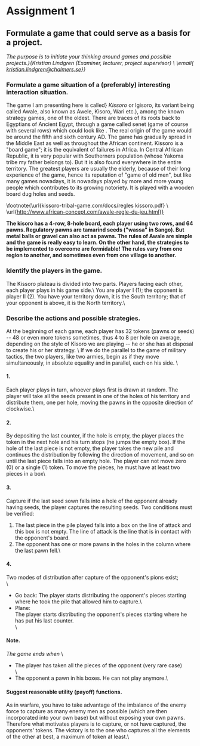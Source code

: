 # Assignment 1
## Formulate a game that could serve as a basis for a project.


<i>The purpose is to initiate your thinking around games and possible projects.}{Kristian Lindgren (Examiner, lecturer, project supervisor)  \ \email{
kristian.lindgren@chalmers.se}}</i>


### Formulate a game situation of a (preferably) interesting interaction situation.

The game I am presenting here is called} <i>Kissoro</i> or Igisoro, its variant being called Awale, also known as Awele, Kisoro, Wari etc.), among the known strategy games, one of the oldest. There are traces of its roots back to Egyptians of Ancient Egypt, through a game called senet (game of course with several rows) which could look like . The real origin of the game would be around the fifth and sixth century AD. The game has gradually spread in the Middle East as well as throughout the African continent.
Kissoro is a "board game"; it is the equivalent of failures in Africa. In Central African Republic, it is very popular with Southerners population (whose Yakoma tribe my father belongs to). But it is also found everywhere in the entire territory.
The greatest players are usually the elderly, because of their long experience of the game, hence its reputation of "game of old men", but like many games nowadays, it is nowadays played by more and more young people which contributes to its growing notoriety.
It is played with a wooden board dug holes and seeds.

\footnote{\url{kissoro-tribal-game.com/docs/regles kissoro.pdf}  \ \url{http://www.african-concept.com/awale-regle-du-jeu.html}}


<b>The kisoro has a 4-row, 8-hole board, each player using two rows, and 64 pawns. Regulatory pawns are tamarind seeds ("wassa" in Sango). But metal balls or gravel can also act as pawns.
The rules of Awale are simple and the game is really easy to learn. On the other hand, the strategies to be implemented to overcome are formidable! The rules vary from one region to another, and sometimes even from one village to another.</b>


### Identify the players in the game.

The Kissoro plateau is divided into two parts. Players facing each other, each player plays in his game side.\\ You are player I (1); the opponent is player II (2). You have your territory down, it is the South territory; that of your opponent is above, it is the North territory.\


### Describe the actions and possible strategies.


At the beginning of each game, each player has 32 tokens (pawns or seeds) -- 48 or even more tokens sometimes, thus 4 to 8 per hole on average, depending on the style of Kisoro we are playing --  he or she has at  disposal to create his or her strategy. \ If we do the parallel to the game of military tactics, the two players, like two armies, begin as if they move simultaneously, in absolute equality and in parallel, each on his side. \

#### 1.

Each player plays in turn, whoever plays first is drawn at random. The player will take all the seeds present in one of the holes of his territory and distribute them, one per hole, moving the pawns in the opposite direction of clockwise.\

#### 2.

By depositing the last counter, if the hole is empty, the player places the token in the next hole and his turn stops (he jumps the empty box). If the hole of the last piece is not empty, the player takes the new pile and continues the distribution by following the direction of movement, and so on until the last piece falls into an empty hole. The player can not move zero (0) or a single (1) token. To move the pieces, he must have at least two pieces in a box\

#### 3.

Capture if the last seed sown falls into a hole of the opponent already having seeds, the player captures the resulting seeds. Two conditions must be verified:<br>
1. The last piece in the pile played falls into a box on the line of attack and this box is not empty.
The line of attack is the line that is in contact with the opponent's board.</br>
2. The opponent has one or more pawns in the holes in the column where the last pawn fell.\

#### 4.

Two modes of distribution after capture of the opponent's pions exist;<br>\
- Go back:
The player starts distributing the opponent's pieces starting where he took the pile that allowed him to capture.\
- Plane:</br>
The player starts distributing the opponent's pieces starting where he has put his last counter.<br>\

#### Note.


<i>The game ends when</i> \
- The player has taken all the pieces of the opponent (very rare case)<br>\
- The opponent a pawn in his boxes. He can not play anymore.\

#### Suggest reasonable utility (payoff) functions.

As in warfare, you have to take advantage of the imbalance of the enemy force to capture as many enemy men as possible (which are then incorporated into your own base) but without exposing your own pawns. Therefore what motivates players is to capture, or not have captured, the opponents' tokens. The victory is to the one who captures all the elements of the other at best, a maximum of token at least.\



